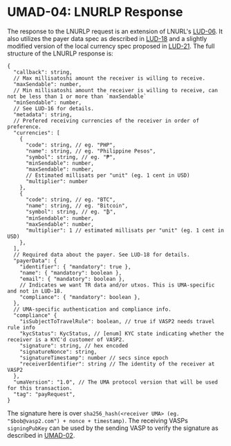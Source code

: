 # UMAD-04: LNURLP Response

The response to the LNURLP request is an extension of LNURL's [LUD-06](https://github.com/lnurl/luds/blob/luds/06.md).
It also utilizes the payer data spec as described in [LUD-18](https://github.com/lnurl/luds/blob/luds/18.md) and a
slightly modified version of the local currency spec proposed in [LUD-21](https://github.com/lnurl/luds/pull/207).
The full structure of the LNURLP response is:

```raw
{
  "callback": string,
  // Max millisatoshi amount the receiver is willing to receive.
  "maxSendable": number,
  // Min millisatoshi amount the receiver is willing to receive, can not be less than 1 or more than `maxSendable`
  "minSendable": number,
  // See LUD-16 for details.
  "metadata": string,
  // Prefered receiving currencies of the receiver in order of preference.
  "currencies": [
    {
      "code": string, // eg. "PHP",
      "name": string, // eg. "Philippine Pesos",
      "symbol": string, // eg. "₱",
      "minSendable": number,
      "maxSendable": number,
      // Estimated millisats per "unit" (eg. 1 cent in USD)
      "multiplier": number
    },
    {
      "code": string, // eg. "BTC",
      "name": string, // eg. "Bitcoin",
      "symbol": string, // eg. "₿",
      "minSendable": number,
      "maxSendable": number,
      "multiplier": 1 // estimated millisats per "unit" (eg. 1 cent in USD)
    },
  ],
  // Required data about the payer. See LUD-18 for details.
  "payerData": {
    "identifier": { "mandatory": true },
    "name": { "mandatory": boolean },
    "email": { "mandatory": boolean },
    // Indicates we want TR data and/or utxos. This is UMA-specific and not in LUD-18. 
    "compliance": { "mandatory": boolean },
  },
  // UMA-specific authentication and compliance info.
  "compliance" {
    "isSubjectToTravelRule": boolean, // true if VASP2 needs travel rule info
    "kycStatus": KycStatus, // [enum] KYC state indicating whether the receiver is a KYC'd customer of VASP2.
    "signature": string, // hex encoded
    "signatureNonce": string,
    "signatureTimestamp": number // secs since epoch
    "receiverIdentifier": string // The identity of the receiver at VASP2
  },
  "umaVersion": "1.0", // The UMA protocol version that will be used for this transaction.
  "tag": "payRequest",
}
```

The signature here is over `sha256_hash(<receiver UMA> (eg. "$bob@vasp2.com") + nonce + timestamp)`.
The receiving VASPs `signingPubKey` can be used by the sending VASP to verify the signature as described in [UMAD-02](/umad-02-keys-and-authentication.md).
